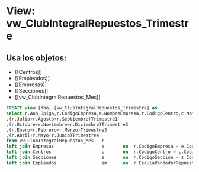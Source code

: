 # View: vw_ClubIntegralRepuestos_Trimestre

## Usa los objetos:
- [[Centros]]
- [[Empleados]]
- [[Empresas]]
- [[Secciones]]
- [[vw_ClubIntegralRepuestos_Mes]]

```sql
CREATE view [dbo].[vw_ClubIntegralRepuestos_Trimestre] as
select r.Ano_Spiga,r.CodigoEmpresa,e.NombreEmpresa,r.CodigoCentro,c.NombreCentro,r.CodigoSeccion,s.Seccion,r.CedulaVendedorRepuestos,(em.Nombres+' '+em.Apellido1+' '+em.Apellido2)Nombres
,(r.Julio+r.Agosto+r.Septiembre)Trimestre1
,(r.Octubre+r.Noviembre+r.Diciembre)Trimestre2
,(r.Enero+r.Febrero+r.Marzo)Trimestre3
,(r.Abril+r.Mayo+r.Junio)Trimestre4
from vw_ClubIntegralRepuestos_Mes	r
left join Empresas					e		on	r.CodigoEmpresa = e.CodigoEmpresa
left join Centros					c		on	r.CodigoCentro = c.CodigoCentro
left join Secciones					s		on	r.CodigoSeccion = s.CodigoSeccion
left join Empleados					em		on	r.CedulaVendedorRepuestos = em.CodigoEmpleado 

```
